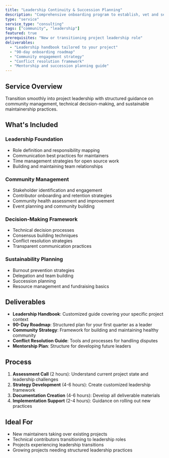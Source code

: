 ```yaml
---
title: "Leadership Continuity & Succession Planning"
description: "Comprehensive onboarding program to establish, vet and setup for success -  new trusted project leaders."
type: "service"
service_type: "consulting"
tags: ["community", "leadership"]
featured: true
prerequisites: "New or transitioning project leadership role"
deliverables: 
  - "Leadership handbook tailored to your project"
  - "90-day onboarding roadmap"
  - "Community engagement strategy"
  - "Conflict resolution framework"
  - "Mentorship and succession planning guide"
---
```


## Service Overview

Transition smoothly into project leadership with structured guidance on community management, technical decision-making, and sustainable maintainership practices.

## What's Included

### Leadership Foundation
- Role definition and responsibility mapping
- Communication best practices for maintainers
- Time management strategies for open source work
- Building and maintaining team relationships

### Community Management
- Stakeholder identification and engagement
- Contributor onboarding and retention strategies
- Community health assessment and improvement
- Event planning and community building

### Decision-Making Framework
- Technical decision processes
- Consensus building techniques
- Conflict resolution strategies
- Transparent communication practices

### Sustainability Planning
- Burnout prevention strategies
- Delegation and team building
- Succession planning
- Resource management and fundraising basics

## Deliverables

- **Leadership Handbook**: Customized guide covering your specific project context
- **90-Day Roadmap**: Structured plan for your first quarter as a leader
- **Community Strategy**: Framework for building and maintaining healthy community
- **Conflict Resolution Guide**: Tools and processes for handling disputes
- **Mentorship Plan**: Structure for developing future leaders

## Process

1. **Assessment Call** (2 hours): Understand current project state and leadership challenges
2. **Strategy Development** (4-6 hours): Create customized leadership framework
3. **Documentation Creation** (4-6 hours): Develop all deliverable materials
4. **Implementation Support** (2-4 hours): Guidance on rolling out new practices

## Ideal For

- New maintainers taking over existing projects
- Technical contributors transitioning to leadership roles
- Projects experiencing leadership transitions
- Growing projects needing structured leadership practices